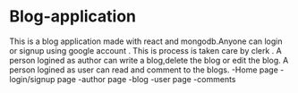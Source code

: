 # Blog-application
This is a blog application made with react and mongodb.Anyone can login or signup using google account . This is process is taken care by clerk . A person logined as author can write a blog,delete the blog or edit the blog.  A person logined as user can read and comment to the blogs. 
-Home page
-login/signup page
-author page
-blog
-user page
-comments
